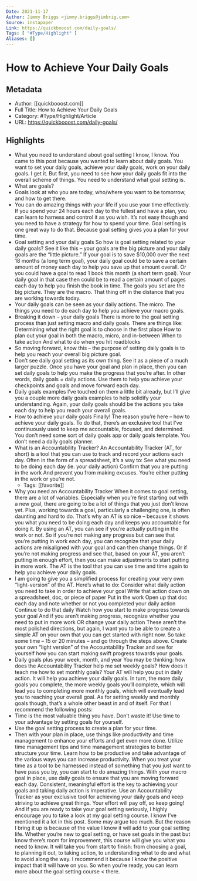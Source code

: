 ```yaml
---
Date: 2021-11-17
Author: Jimmy Briggs <jimmy.briggs@jimbrig.com>
Source: instapaper
Link: https://quickbooost.com/daily-goals/
Tags: [ "#Type/Highlight" ]
Aliases: []
---
```

# How to Achieve Your Daily Goals

## Metadata
- Author: [[quickbooost.com]]
- Full Title: How to Achieve Your Daily Goals
- Category: #Type/Highlight/Article
- URL: https://quickbooost.com/daily-goals/

## Highlights
- What you need to understand about goal setting
  I know, I know. You came to this post because you wanted to learn about daily goals. You want to set your daily goals, achieve your daily goals, work on your daily goals.
  I get it.
  But first, you need to see how your daily goals fit into the overall scheme of things. You need to understand what goal setting is.
- What are goals?
- Goals look at who you are today, who/where you want to be tomorrow, and how to get there.
- You can do amazing things with your life if you use your time effectively. If you spend your 24 hours each day to the fullest and have a plan, you can learn to harness and control it as you wish.
  It’s not easy though and you need to have a strategy for how to spend your time.
  Goal setting is one great way to do that. Because goal setting gives you a plan for your time.
- Goal setting and your daily goals
  So how is goal setting related to your daily goals? See it like this – your goals are the big picture and your daily goals are the “little picture.”
  If your goal is to save $10,000 over the next 18 months (a long term goal), your daily goal could be to save a certain amount of money each day to help you save up that amount overall.
  Or you could have a goal to read 1 book this month (a short term goal). Your daily goal in that case then could be to read a certain amount of pages each day to help you finish the book in time.
  The goals you set are the big picture. They are the macro. That thing off in the distance that you are working towards today.
- Your daily goals can be seen as your daily actions. The micro. The things you need to do each day to help you achieve your macro goals.
- Breaking it down – your daily goals
  There is more to the goal setting process than just setting macro and daily goals. There are things like:
  Determining what the right goal is to choose in the first place
  How to plan out your goal in both the macro, micro, and in-between
  When to take action
  And what to do when you hit roadblocks
- So moving forward, know this – the purpose of setting daily goals is to help you reach your overall big picture goal.
- Don’t see daily goal setting as its own thing. See it as a piece of a much larger puzzle. Once you have your goal and plan in place, then you can set daily goals to help you make the progress that you’re after.
  In other words, daily goals = daily actions. Use them to help you achieve your checkpoints and goals and move forward each day.
- Daily goals examples
  I’ve touched on them a little bit already, but I’ll give you a couple more daily goals examples to help solidify your understanding.
  Again, your daily goals should be the actions you take each day to help you reach your overall goals.
- How to achieve your daily goals
  Finally! The reason you’re here – how to achieve your daily goals. To do that, there’s an exclusive tool that I’ve continuously used to keep me accountable, focused, and determined.
  You don’t need some sort of daily goals app or daily goals template. You don’t need a daily goals planner.
- What is an Accountability Tracker?
  An Accountability Tracker (AT, for short) is a tool that you can use to track and record your actions each day. Often in the form of a spreadsheet, it’s a way to:
  See what you need to be doing each day (ie. your daily action)
  Confirm that you are putting in the work
  And prevent you from making excuses. You’re either putting in the work or you’re not.
    - Tags: [[favorite]] 
- Why you need an Accountability Tracker
  When it comes to goal setting, there are a lot of variables. Especially when you’re first starting out with a new goal, there are going to be a lot of things that you just don’t know yet.
  Plus, working towards a goal, particularly a challenging one, is often daunting and hard to do.
  That’s why an AT is so nice – because it shows you what you need to be doing each day and keeps you accountable for doing it.
  By using an AT, you can see if you’re actually putting in the work or not.
  So if you’re not making any progress but can see that you’re putting in work each day, you can recognize that your daily actions are misaligned with your goal and can then change things.
  Or if you’re not making progress and see that, based on your AT, you aren’t putting in enough effort, then you can make adjustments to start putting in more work.
  The AT is the tool that you can use time and time again to help you achieve your daily goals.
- I am going to give you a simplified process for creating your very own “light-version” of the AT.
  Here’s what to do:
  Consider what daily action you need to take in order to achieve your goal
  Write that action down on a spreadsheet, doc, or piece of paper
  Put in the work
  Open up that doc each day and note whether or not you completed your daily action
  Continue to do that daily
  Watch how you start to make progress towards your goal
  And if you aren’t making progress, recognize whether you need to put in more work OR change your daily action
  These aren’t the most polished directions, but again, I want you to be able to create a simple AT on your own that you can get started with right now.
  So take some time – 15 or 20 minutes – and go through the steps above. Create your own “light version” of the Accountability Tracker and see for yourself how you can start making swift progress towards your goals.
- Daily goals plus your week, month, and year
  You may be thinking: how does the Accountability Tracker help me set weekly goals? How does it teach me how to set monthly goals?
  Your AT will help you put in daily action. It will help you achieve your daily goals.
  In turn, the more daily goals you complete, the more weekly goals you’ll complete, which will lead you to completing more monthly goals, which will eventually lead you to reaching your overall goal.
  As for setting weekly and monthly goals though, that’s a whole other beast in and of itself. For that I recommend the following posts:
- Time is the most valuable thing you have. Don’t waste it! Use time to your advantage by setting goals for yourself.
- Use the goal setting process to create a plan for your time.
- Then with your plan in place, use things like productivity and time management to enhance your efforts and get even more done.
  Utilize time management tips and time management strategies to better structure your time. Learn how to be productive and take advantage of the various ways you can increase productivity.
  When you treat your time as a tool to be harnessed instead of something that you just want to have pass you by, you can start to do amazing things.
  With your macro goal in place, use daily goals to ensure that you are moving forward each day. Consistent, meaningful effort is the key to achieving your goals and taking daily action is imperative.
  Use an Accountability Tracker as your exclusive tool for achieving your daily goals and keep striving to achieve great things.
  Your effort will pay off, so keep going!
  And if you are ready to take your goal setting seriously, I highly encourage you to take a look at my goal setting course.
  I know I’ve mentioned it a lot in this post.
  Some may argue too much.
  But the reason I bring it up is because of the value I know it will add to your goal setting life. Whether you’re new to goal setting, or have set goals in the past but know there’s room for improvement, this course will give you what you need to know.
  It will take you from start to finish: from choosing a goal, to planning it out, to taking action, to understanding what to do and what to avoid along the way.
  I recommend it because I know the positive impact that it will have on you. So when you’re ready, you can learn more about the goal setting course < there.

